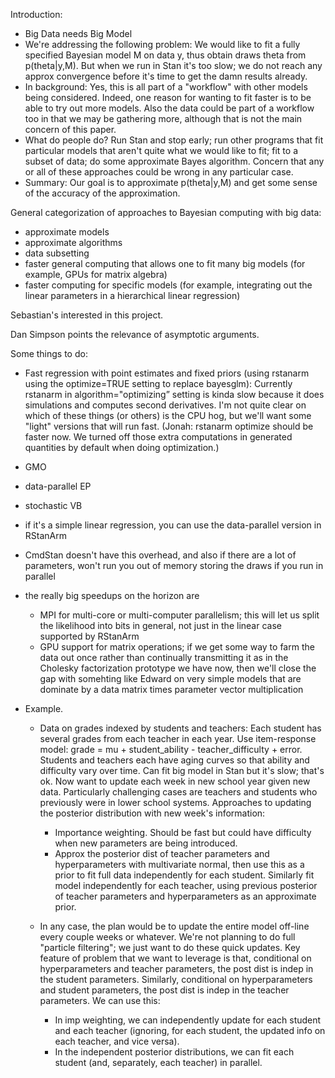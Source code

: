 Introduction:
- Big Data needs Big Model
- We're addressing the following problem:  We would like to fit a fully specified Bayesian model M on data y, thus obtain draws theta from p(theta|y,M).  But when we run in Stan it's too slow; we do not reach any approx convergence before it's time to get the damn results already.
- In background:  Yes, this is all part of a "workflow" with other models being considered.  Indeed, one reason for wanting to fit faster is to be able to try out more models.  Also the data could be part of a workflow too in that we may be gathering more, although that is not the main concern of this paper.
- What do people do?  Run Stan and stop early; run other programs that fit particular models that aren't quite what we would like to fit; fit to a subset of data; do some approximate Bayes algorithm.  Concern that any or all of these approaches could be wrong in any particular case.
- Summary:  Our goal is to approximate p(theta|y,M) and get some sense of the accuracy of the approximation.

General categorization of approaches to Bayesian computing with big data:
- approximate models
- approximate algorithms
- data subsetting
- faster general computing that allows one to fit many big models (for example, GPUs for matrix algebra)
- faster computing for specific models (for example, integrating out the linear parameters in a hierarchical linear regression)

Sebastian's interested in this project.

Dan Simpson points the relevance of asymptotic arguments.

Some things to do:

- Fast regression with point estimates and fixed priors (using rstanarm using the optimize=TRUE setting to replace bayesglm):  Currently rstanarm in algorithm="optimizing” setting is kinda slow because it does simulations and computes second derivatives.  I'm not quite clear on which of these things (or others) is the CPU hog, but we'll want some "light" versions that will run fast. (Jonah: rstanarm optimize should be faster now. We turned off those extra computations in generated quantities by default when doing optimization.)

- GMO

- data-parallel EP

- stochastic VB

- if it's a simple linear regression, you can use the data-parallel version in RStanArm

- CmdStan doesn't have this overhead, and also if there are a lot of parameters, won't run you out of memory storing the draws if you run in parallel

- the really big speedups on the horizon are
    - MPI for multi-core or multi-computer parallelism;  this will let us split the likelihood into bits in general, not just in the linear case supported by RStanArm
    - GPU support for matrix operations;  if we get some way to farm the data out once rather than continually transmitting it as in the Cholesky factorization prototype we have now, then we'll close the gap with somehting like Edward on very simple models that are dominate by a data matrix times parameter vector multiplication

- Example.

  - Data on grades indexed by students and teachers:  Each student has several grades from each teacher in each year.  Use item-response model:  grade = mu + student_ability - teacher_difficulty + error.  Students and teachers each have aging curves so that ability and difficulty vary over time.  Can fit big model in Stan but it's slow; that's ok.  Now want to update each week in new school year given new data.  Particularly challenging cases are teachers and students who previously were in lower school systems.  Approaches to updating the posterior distribution with new week's information:
    - Importance weighting.  Should be fast but could have difficulty when new parameters are being introduced.
    - Approx the posterior dist of teacher parameters and hyperparameters with multivariate normal, then use this as a prior to fit full data independently for each student.  Similarly fit model independently for each teacher, using previous posterior of teacher parameters and hyperparameters as an approximate prior.

  - In any case, the plan would be to update the entire model off-line every couple weeks or whatever.  We're not planning to do full "particle filtering"; we just want to do these quick updates.
Key feature of problem that we want to leverage is that, conditional on hyperparameters and teacher parameters, the post dist is indep in the student parameters.  Similarly, conditional on hyperparameters and student parameters, the post dist is indep in the teacher parameters.  We can use this:
    - In imp weighting, we can independently update for each student and each teacher (ignoring, for each student, the updated info on each teacher, and vice versa).
    - In the independent posterior distributions, we can fit each student (and, separately, each teacher) in parallel.